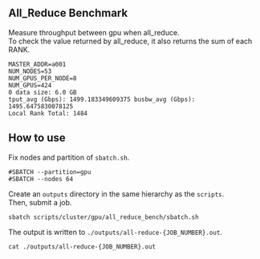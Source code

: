 ## All_Reduce Benchmark

Measure throughput between gpu when all_reduce.  
To check the value returned by all_reduce, it also returns the sum of each RANK.

```
MASTER_ADDR=a001
NUM_NODES=53
NUM_GPUS_PER_NODE=8
NUM_GPUS=424
0 data size: 6.0 GB
tput_avg (Gbps): 1499.183349609375 busbw_avg (Gbps): 1495.6475830078125
Local Rank Total: 1484
```

## How to use

Fix nodes and partition of `sbatch.sh`.

```
#SBATCH --partition=gpu
#SBATCH --nodes 64
```

Create an `outputs` directory in the same hierarchy as the `scripts`.  
Then, submit a job.

```
sbatch scripts/cluster/gpu/all_reduce_bench/sbatch.sh
```

The output is written to `./outputs/all-reduce-{JOB_NUMBER}.out`.

```
cat ./outputs/all-reduce-{JOB_NUMBER}.out
```
